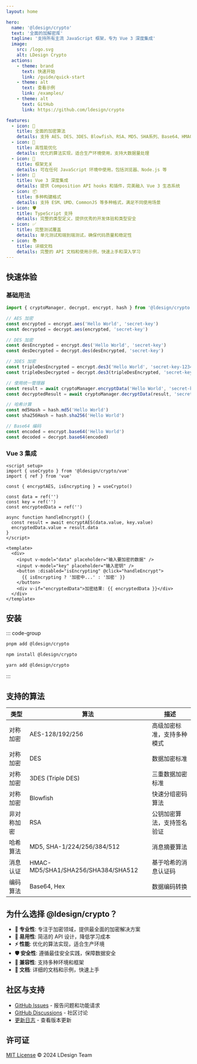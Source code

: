 ```yaml
---
layout: home

hero:
  name: '@ldesign/crypto'
  text: '全面的加解密库'
  tagline: '支持所有主流 JavaScript 框架，专为 Vue 3 深度集成'
  image:
    src: /logo.svg
    alt: LDesign Crypto
  actions:
    - theme: brand
      text: 快速开始
      link: /guide/quick-start
    - theme: alt
      text: 查看示例
      link: /examples/
    - theme: alt
      text: GitHub
      link: https://github.com/ldesign/crypto

features:
  - icon: 🔐
    title: 全面的加密算法
    details: 支持 AES、DES、3DES、Blowfish、RSA、MD5、SHA系列、Base64、HMAC 等所有主流加密算法
  - icon: 🚀
    title: 高性能优化
    details: 优化的算法实现，适合生产环境使用，支持大数据量处理
  - icon: 🎯
    title: 框架无关
    details: 可在任何 JavaScript 环境中使用，包括浏览器、Node.js 等
  - icon: 🔧
    title: Vue 3 深度集成
    details: 提供 Composition API hooks 和插件，完美融入 Vue 3 生态系统
  - icon: 📦
    title: 多种构建格式
    details: 支持 ESM、UMD、CommonJS 等多种格式，满足不同使用场景
  - icon: 🛡️
    title: TypeScript 支持
    details: 完整的类型定义，提供优秀的开发体验和类型安全
  - icon: ✅
    title: 完整测试覆盖
    details: 单元测试和端到端测试，确保代码质量和稳定性
  - icon: 📚
    title: 详细文档
    details: 完整的 API 文档和使用示例，快速上手和深入学习
---
```


## 快速体验

### 基础用法

```typescript
import { cryptoManager, decrypt, encrypt, hash } from '@ldesign/crypto'

// AES 加密
const encrypted = encrypt.aes('Hello World', 'secret-key')
const decrypted = decrypt.aes(encrypted, 'secret-key')

// DES 加密
const desEncrypted = encrypt.des('Hello World', 'secret-key')
const desDecrypted = decrypt.des(desEncrypted, 'secret-key')

// 3DES 加密
const tripleDesEncrypted = encrypt.des3('Hello World', 'secret-key-123456789012')
const tripleDesDecrypted = decrypt.des3(tripleDesEncrypted, 'secret-key-123456789012')

// 使用统一管理器
const result = await cryptoManager.encryptData('Hello World', 'secret-key', 'AES')
const decryptedResult = await cryptoManager.decryptData(result, 'secret-key')

// 哈希计算
const md5Hash = hash.md5('Hello World')
const sha256Hash = hash.sha256('Hello World')

// Base64 编码
const encoded = encrypt.base64('Hello World')
const decoded = decrypt.base64(encoded)
```

### Vue 3 集成

```vue
<script setup>
import { useCrypto } from '@ldesign/crypto/vue'
import { ref } from 'vue'

const { encryptAES, isEncrypting } = useCrypto()

const data = ref('')
const key = ref('')
const encryptedData = ref('')

async function handleEncrypt() {
  const result = await encryptAES(data.value, key.value)
  encryptedData.value = result.data
}
</script>

<template>
  <div>
    <input v-model="data" placeholder="输入要加密的数据" />
    <input v-model="key" placeholder="输入密钥" />
    <button :disabled="isEncrypting" @click="handleEncrypt">
      {{ isEncrypting ? '加密中...' : '加密' }}
    </button>
    <div v-if="encryptedData">加密结果: {{ encryptedData }}</div>
  </div>
</template>
```

## 安装

::: code-group

```bash [pnpm]
pnpm add @ldesign/crypto
```

```bash [npm]
npm install @ldesign/crypto
```

```bash [yarn]
yarn add @ldesign/crypto
```

:::

## 支持的算法

| 类型       | 算法                               | 描述                       |
| ---------- | ---------------------------------- | -------------------------- |
| 对称加密   | AES-128/192/256                    | 高级加密标准，支持多种模式 |
| 对称加密   | DES                                | 数据加密标准               |
| 对称加密   | 3DES (Triple DES)                  | 三重数据加密标准           |
| 对称加密   | Blowfish                           | 快速分组密码算法           |
| 非对称加密 | RSA                                | 公钥加密算法，支持签名验证 |
| 哈希算法   | MD5, SHA-1/224/256/384/512         | 消息摘要算法               |
| 消息认证   | HMAC-MD5/SHA1/SHA256/SHA384/SHA512 | 基于哈希的消息认证码       |
| 编码算法   | Base64, Hex                        | 数据编码转换               |

## 为什么选择 @ldesign/crypto？

- **🎯 专业性**: 专注于加密领域，提供最全面的加密解决方案
- **🔧 易用性**: 简洁的 API 设计，降低学习成本
- **⚡ 性能**: 优化的算法实现，适合生产环境
- **🛡️ 安全性**: 遵循最佳安全实践，保障数据安全
- **🔄 兼容性**: 支持多种环境和框架
- **📖 文档**: 详细的文档和示例，快速上手

## 社区与支持

- [GitHub Issues](https://github.com/ldesign/crypto/issues) - 报告问题和功能请求
- [GitHub Discussions](https://github.com/ldesign/crypto/discussions) - 社区讨论
- [更新日志](https://github.com/ldesign/crypto/blob/main/CHANGELOG.md) - 查看版本更新

## 许可证

[MIT License](https://github.com/ldesign/crypto/blob/main/LICENSE) © 2024 LDesign Team
